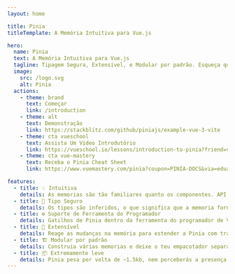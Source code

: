 ```yaml
---
layout: home

title: Pinia
titleTemplate: A Memória Intuitiva para Vue.js

hero:
  name: Pinia
  text: A Memória Intuitiva para Vue.js
  tagline: Tipagem Segura, Extensível, e Modular por padrão. Esqueça que estás a usar uma memória.
  image:
    src: /logo.svg
    alt: Pinia
  actions:
    - theme: brand
      text: Começar
      link: /introduction
    - theme: alt
      text: Demonstração
      link: https://stackblitz.com/github/piniajs/example-vue-3-vite
    - theme: cta vueschool
      text: Assista Um Vídeo Introdutório
      link: https://vueschool.io/lessons/introduction-to-pinia?friend=vuerouter&utm_source=pinia&utm_medium=link&utm_campaign=homepage
    - theme: cta vue-mastery
      text: Receba o Pinia Cheat Sheet
      link: https://www.vuemastery.com/pinia?coupon=PINIA-DOCS&via=eduardo

features:
  - title: 💡 Intuitiva
    details: As memorias são tão familiares quanto os componentes. API desenhada para deixar-te escrever memorias bem organizadas.
  - title: 🔑 Tipo Seguro
    details: Os tipos são inferidos, o que significa que a memoria fornece-te conclusão automática até mesmo na JavaScript.
  - title: ⚙️ Suporte de Ferramenta do Programador
    details: Gatilhos de Pinia dentro da ferramenta do programador de Vue para dar-te uma experiência de desenvolvimento aprimorada em ambos Vue 2 e Vue 3.
  - title: 🔌 Extensível
    details: Reage as mudanças na memória para estender a Pinia com transições, sincronização de armazenamento local, etc.
  - title: 🏗 Modular por padrão
    details: Construia várias memorias e deixe o teu empacotador separar o código delas automaticamente.
  - title: 📦 Extremamente leve
    details: Pinia pesa por volta de ~1.5kb, nem perceberás a presença dela!
---
```


<script setup>
import HomeSponsors from './.vitepress/theme/components/HomeSponsors.vue'
import './.vitepress/theme/styles/home-links.css'
</script>

<HomeSponsors />